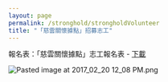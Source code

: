 ```yaml
---
layout: page
permalink: /stronghold/strongholdVolunteer
title: "「慈雲關懷據點」招募志工"
---
```


報名表：「慈雲關懷據點」志工報名表 - [下載](/static_files/doc/慈雲關懷據點志工報名表.doc)

![Pasted image at 2017_02_20 12_08 PM.png]({{site.baseurl}}/static_files/upload_images/volunteer.png)
